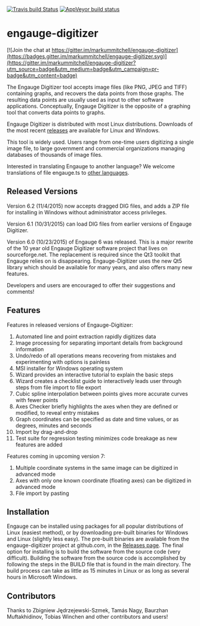 [![Travis build Status](https://travis-ci.org/markummitchell/engauge-digitizer.svg?branch=master)](https://travis-ci.org/markummitchell/engauge-digitizer) 
[![AppVeyor build status](https://ci.appveyor.com/api/projects/status/1o7p8iu8qxq0p7ri/branch/master?svg=true)](https://ci.appveyor.com/project/markummitchell/engauge-digitizer/branch/master)

engauge-digitizer
=================

[![Join the chat at https://gitter.im/markummitchell/engauge-digitizer](https://badges.gitter.im/markummitchell/engauge-digitizer.svg)](https://gitter.im/markummitchell/engauge-digitizer?utm_source=badge&utm_medium=badge&utm_campaign=pr-badge&utm_content=badge)

The Engauge Digitizer tool accepts image files (like PNG, JPEG and TIFF) containing graphs, and recovers the data points from those graphs. The resulting data points are usually used as input to other software applications. Conceptually, Engauge Digitizer is the opposite of a graphing tool that converts data points to graphs.

Engauge Digitizer is distributed with most Linux distributions. Downloads of the most recent 
[releases](https://github.com/markummitchell/engauge-digitizer/releases) are available for Linux and Windows. 

This tool is widely used. Users range from one-time users digitizing a single image file, to large government and commercial organizations managing databases of thousands of image files.

Interested in translating Engauge to another language? We welcome translations of file engauge.ts to [other languages](http://doc.qt.io/qt-5/linguist-programmers.html).

Released Versions
-----------------
Version 6.2 (11/4/2015) now accepts dragged DIG files, and adds a ZIP file for installing in Windows without administrator
access privileges.

Version 6.1 (10/31/2015) can load DIG files from earlier versions of Engauge Digitizer.

Version 6.0 (10/23/2015) of Engauge 6 was released. This is a major rewrite of the 10 year old Engauge Digitizer software project that lives on sourceforge.net. The replacement is required since the Qt3 toolkit that Engauge relies on is disappearing. Engauge-Digitizer uses the new Qt5 library which should be available for many years, and also offers many new features.

Developers and users are encouraged to offer their suggestions and comments!

Features
--------
Features in released versions of Engauge-Digitizer:

1. Automated line and point extraction rapidly digitizes data
2. Image processing for separating important details from background information
3. Undo/redo of all operations means recovering from mistakes and experimenting with options is painless
4. MSI installer for Windows operating system
5. Wizard provides an interactive tutorial to explain the basic steps
6. Wizard creates a checklist guide to interactively leads user through steps from file import to file export
7. Cubic spline interpolation between points gives more accurate curves with fewer points
8. Axes Checker briefly highlights the axes when they are defined or modified, to reveal entry mistakes
9. Graph coordinates can be specified as date and time values, or as degrees, minutes and seconds
10. Import by drag-and-drop
11. Test suite for regression testing minimizes code breakage as new features are added

Features coming in upcoming version 7:

1. Multiple coordinate systems in the same image can be digitized in advanced mode
2. Axes with only one known coordinate (floating axes) can be digitized in advanced mode
3. File import by pasting

Installation
------------
Engauge can be installed using packages for all popular distributions of Linux (easiest method), or by downloading
pre-built binaries for Windows and Linux (slightly less easy). The pre-built binaries are available from the engauge-digitizer
project at github.com, in the [Releases page](https://github.com/markummitchell/engauge-digitizer/releases). The final option 
for installing is to build the software from the source
code (very difficult). Building the software from the source code is accomplished by following the steps in the BUILD
file that is found in the main directory. The build process can take as little as 15 minutes in Linux or as long as 
several hours in Microsoft Windows.

Contributors
------------
Thanks to Zbigniew Jędrzejewski-Szmek, Tamás Nagy, Baurzhan Muftakhidinov, Tobias Winchen and other contributors and users!
